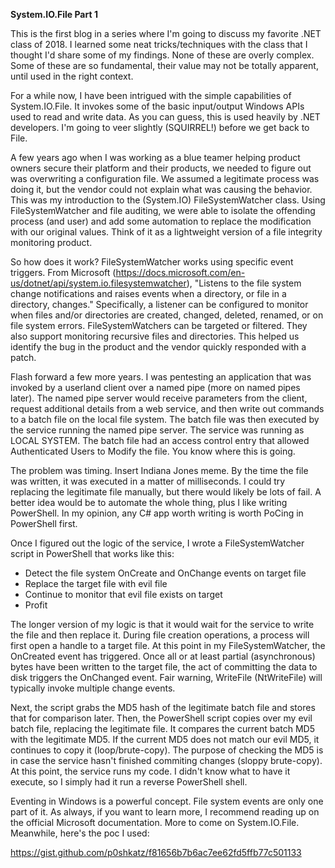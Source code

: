 **System.IO.File Part 1**

This is the first blog in a series where I'm going to discuss my favorite .NET class of 2018. I learned some neat tricks/techniques with the class that I thought I'd share some of my findings. None of these are overly complex. Some of these are so fundamental, their value may not be totally apparent, until used in the right context.

For a while now, I have been intrigued with the simple capabilities of System.IO.File. It invokes some of the basic input/output Windows APIs used to read and write data. As you can guess, this is used heavily by .NET developers. I'm going to veer slightly (SQUIRREL!) before we get back to File.

A few years ago when I was working as a blue teamer helping product owners secure their platform and their products, we needed to figure out was overwriting a configuration file. We assumed a legitimate process was doing it, but the vendor could not explain what was causing the behavior. This was my introduction to the (System.IO) FileSystemWatcher class. Using FileSystemWatcher and file auditing, we were able to isolate the offending process (and user) and add some automation to replace the modification with our original values. Think of it as a lightweight version of a file integrity monitoring product.

So how does it work? FileSystemWatcher works using specific event triggers. From Microsoft (https://docs.microsoft.com/en-us/dotnet/api/system.io.filesystemwatcher), "Listens to the file system change notifications and raises events when a directory, or file in a directory, changes." Specifically, a listener can be configured to monitor when files and/or directories are created, changed, deleted, renamed, or on file system errors. FileSystemWatchers can be targeted or filtered. They also support monitoring recursive files and directories. This helped us identify the bug in the product and the vendor quickly responded with a patch.

Flash forward a few more years. I was pentesting an application that was invoked by a userland client over a named pipe (more on named pipes later). The named pipe server would receive parameters from the client, request additional details from a web service, and then write out commands to a batch file on the local file system. The batch file was then executed by the service running the named pipe server. The service was running as LOCAL SYSTEM. The batch file had an access control entry that allowed Authenticated Users to Modify the file. You know where this is going.

The problem was timing. Insert Indiana Jones meme. By the time the file was written, it was executed in a matter of milliseconds. I could try replacing the legitimate file manually, but there would likely be lots of fail. A better idea would be to automate the whole thing, plus I like writing PowerShell. In my opinion, any C# app worth writing is worth PoCing in PowerShell first.

Once I figured out the logic of the service, I wrote a FileSystemWatcher script in PowerShell that works like this:

* Detect the file system OnCreate and OnChange events on target file
* Replace the target file with evil file
* Continue to monitor that evil file exists on target
* Profit

The longer version of my logic is that it would wait for the service to write the file and then replace it. During file creation operations, a process will first open a handle to a target file. At this point in my FileSystemWatcher, the OnCreated event has triggered. Once all or at least partial (asynchronous) bytes have been written to the target file, the act of committing the data to disk triggers the OnChanged event. Fair warning, WriteFile (NtWriteFile) will typically invoke multiple change events.

Next, the script grabs the MD5 hash of the legitimate batch file and stores that for comparison later. Then, the PowerShell script copies over my evil batch file, replacing the legitimate file. It compares the current batch MD5 with the legitimate MD5. If the current MD5 does not match our evil MD5, it continues to copy it (loop/brute-copy). The purpose of checking the MD5 is in case the service hasn't finished commiting changes (sloppy brute-copy). At this point, the service runs my code. I didn't know what to have it execute, so I simply had it run a reverse PowerShell shell.

Eventing in Windows is a powerful concept. File system events are only one part of it. As always, if you want to learn more, I recommend reading up on the official Microsoft documentation. More to come on System.IO.File. Meanwhile, here's the poc I used:

https://gist.github.com/p0shkatz/f81656b7b6ac7ee62fd5ffb77c501133

